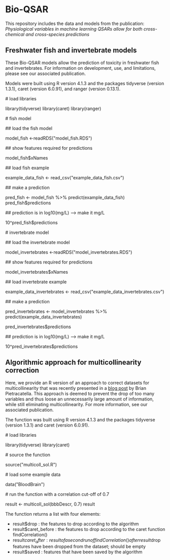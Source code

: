 # Bio-QSAR

This repository includes the data and models from the publication: *Physiological variables in machine learning QSARs allow for both cross-chemical and cross-species predictions*

## Freshwater fish and invertebrate models

These Bio-QSAR models allow the prediction of toxicity in freshwater fish and invertebrates. For information on development, use, and limitations, please see our associated publication.

Models were built using R version 4.1.3 and the packages tidyverse (version 1.3.1), caret (version 6.0.91), and ranger (version 0.13.1).

\# load libraries

library(tidyverse)
library(caret)
library(ranger)

\# fish model

\## load the fish model

model_fish <-readRDS("model_fish.RDS")

\## show features required for predictions

model_fish$xNames

\## load fish example

example_data_fish <- read_csv("example_data_fish.csv")

\## make a prediction

pred_fish <- model_fish %>% predict(example_data_fish)
pred_fish$predictions

\## prediction is in log10(mg/L) --> make it mg/L

10^pred_fish$predictions

\# invertebrate model

\## load the invertebrate model

model_invertebrates <-readRDS("model_invertebrates.RDS")

\## show features required for predictions

model_invertebrates$xNames

\## load invertebrate example

example_data_invertebrates <- read_csv("example_data_invertebrates.csv")

\## make a prediction

pred_invertebrates <- model_invertebrates %>% predict(example_data_invertebrates)

pred_invertebrates$predictions

\## prediction is in log10(mg/L) --> make it mg/L

10^pred_invertebrates$predictions

## Algorithmic approach for multicollinearity correction

Here, we provide an R version of an approach to correct datasets for multicollinearity that was recently presented in a [blog post](https://towardsdatascience.com/are-you-dropping-too-many-correlated-features-d1c96654abe6) by Brian Pietracatella. This approach is deemed to prevent the drop of too many variables and thus loose an unnecessarily large amount of information, while still eliminating multicollinearity. For more information, see our associated publication.

The function was built using R version 4.1.3 and the packages tidyverse (version 1.3.1) and caret (version 6.0.91).

\# load libraries

library(tidyverse)
library(caret)

\# source the function

source("multicoll_sol.R")

\# load some example data

data("BloodBrain")

\# run the function with a correlation cut-off of 0.7

result <- multicoll_sol(bbbDescr, 0.7)
result

The function returns a list with four elements:
* result$drop :  the features to drop according to the algorithm
* result$caret_before : the features to drop according to the caret function findCorrelation()
* result$caret_after : result of a second run of findCorrelation() after result$drop features have been dropped from the dataset; should be empty
* result$saved : features that have been saved by the algorithm
